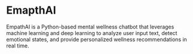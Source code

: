 # EmapthAI
EmpathAI is a Python-based mental wellness chatbot that leverages machine learning and deep learning to analyze user input text, detect emotional states, and provide personalized wellness recommendations in real time.

